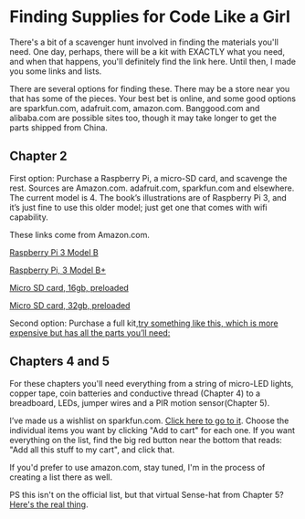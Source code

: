# Finding Supplies for Code Like a Girl
There's a bit of a scavenger hunt involved in finding the materials you'll need. One day, perhaps, there will be a kit with EXACTLY what you need, and when that happens, you'll definitely find the link here. Until then, I made you some links and lists. 

There are several options for finding these. There may be a store near you that has some of the pieces. Your best bet is online, and some good options are sparkfun.com, adafruit.com, amazon.com. Banggood.com and alibaba.com are possible sites too, though it may take  longer to get the parts shipped from China. 


## Chapter 2
First option: Purchase a Raspberry Pi, a micro-SD card, and scavenge the rest. Sources are Amazon.com. adafruit.com, sparkfun.com and elsewhere. The current model is 4. The book’s illustrations are of Raspberry Pi 3, and it’s just fine to use this older model; just get one that comes with wifi capability.

These links come from Amazon.com. 
 
 [Raspberry Pi 3 Model B](https://www.amazon.com/Raspberry-Pi-MS-004-00000024-Model-Board/dp/B01LPLPBS8)
 
 [Raspberry Pi, 3 Model B+](https://www.amazon.com/Raspberry-Pi-LANDZO-Motherboard/dp/B07P4LSDYV)

 [Micro SD card, 16gb, preloaded](https://www.amazon.com/Raspberry-Noobs-Preloaded-Compatible-Models/dp/B07LB7L3D9/ref=sr_1_8?keywords=micro+sd+card+raspberry+pi&qid=1563205501&s=electronics&sr=1-8)
 
 [Micro SD card, 32gb, preloaded](https://www.amazon.com/Raspberry-Pi-32GB-Preloaded-NOOBS/dp/B01LXR6EOA)
 

Second option: Purchase a full kit,[try something like this, which is more expensive but has all the parts you’ll need:](https://www.amazon.com/CanaKit-Raspberry-Complete-Starter-Kit/dp/B06XW6VX1H/ref=asc_df_B06XW6VX1H/?tag=hyprod-20&linkCode=df0&hvadid=309751315916&hvpos=1o4&hvnetw=g&hvrand=13937989184990486049&hvpone=&hvptwo=&hvqmt=&hvdev=c&hvdvcmdl=&hvlocint=&hvlocphy=9007322&hvtargid=pla-571127897193&psc=1&tag=&ref=&adgrpid=67183599252&hvpone=&hvptwo=&hvadid=309751315916&hvpos=1o4&hvnetw=g&hvrand=13937989184990486049&hvqmt=&hvdev=c&hvdvcmdl=&hvlocint=&hvlocphy=9007322&hvtargid=pla-571127897193)

## Chapters 4 and 5 
For these chapters you'll need everything from a string of micro-LED lights, copper tape, coin batteries and conductive thread (Chapter 4) to a breadboard, LEDs, jumper wires and a PIR motion sensor(Chapter 5). 

I’ve made us a wishlist on sparkfun.com. [Click here to go to it](https://www.sparkfun.com/wish_lists/152381). 
Choose the individual items you want by clicking "Add to cart" for each one. 
If you want everything on the list, find the big red button near the bottom that reads: "Add all this stuff to my cart", and click that. 

If you'd prefer to use amazon.com, stay tuned, I'm in the process of creating a list there as well. 

PS this isn't on the official list, but that virtual Sense-hat from Chapter 5? [Here's the real thing](https://www.amazon.com/RASPBERRY-PI-RASPBERRYPI-SENSEHAT-Raspberry-Orientation-Temperature/dp/B014HDG74S).
